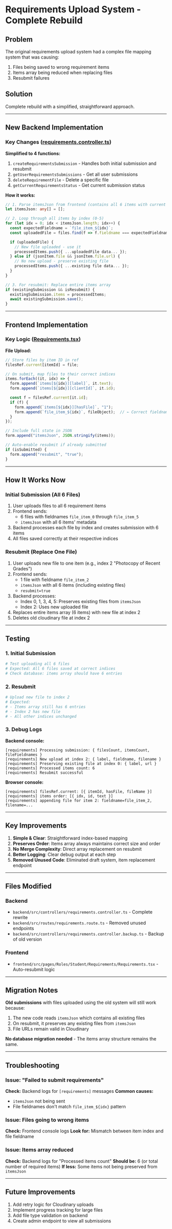 # Requirements Upload System - Complete Rebuild

## Problem
The original requirements upload system had a complex file mapping system that was causing:
1. Files being saved to wrong requirement items
2. Items array being reduced when replacing files
3. Resubmit failures

## Solution
Complete rebuild with a simplified, straightforward approach.

---

## New Backend Implementation

### Key Changes ([requirements.controller.ts](backend/src/controllers/requirements.controller.ts))

**Simplified to 4 functions:**
1. `createRequirementsSubmission` - Handles both initial submission and resubmit
2. `getUserRequirementsSubmissions` - Get all user submissions
3. `deleteRequirementFile` - Delete a specific file
4. `getCurrentRequirementsStatus` - Get current submission status

**How it works:**

```typescript
// 1. Parse itemsJson from frontend (contains all 6 items with current state)
let itemsJson: any[] = [];

// 2. Loop through all items by index (0-5)
for (let idx = 0; idx < itemsJson.length; idx++) {
  const expectedFieldname = `file_item_${idx}`;
  const uploadedFile = files.find(f => f.fieldname === expectedFieldname);

  if (uploadedFile) {
    // New file uploaded - use it
    processedItems.push({ ...uploadedFile data... });
  } else if (jsonItem.file && jsonItem.file.url) {
    // No new upload - preserve existing file
    processedItems.push({ ...existing file data... });
  }
}

// 3. For resubmit: Replace entire items array
if (existingSubmission && isResubmit) {
  existingSubmission.items = processedItems;
  await existingSubmission.save();
}
```

---

## Frontend Implementation

### Key Logic ([Requirements.tsx](frontend/src/pages/Roles/Student/Requirements/Requirements.tsx))

**File Upload:**
```typescript
// Store files by item ID in ref
filesRef.current[itemId] = file;

// On submit, map files to their correct indices
items.forEach((it, idx) => {
  form.append(`items[${idx}][label]`, it.text);
  form.append(`items[${idx}][clientId]`, it.id);

  const f = filesRef.current[it.id];
  if (f) {
    form.append(`items[${idx}][hasFile]`, "1");
    form.append(`file_item_${idx}`, fileObject);  // ← Correct fieldname
  }
});

// Include full state in JSON
form.append("itemsJson", JSON.stringify(items));

// Auto-enable resubmit if already submitted
if (isSubmitted) {
  form.append("resubmit", "true");
}
```

---

## How It Works Now

### Initial Submission (All 6 Files)
1. User uploads files to all 6 requirement items
2. Frontend sends:
   - 6 files with fieldnames `file_item_0` through `file_item_5`
   - `itemsJson` with all 6 items' metadata
3. Backend processes each file by index and creates submission with 6 items
4. All files saved correctly at their respective indices

### Resubmit (Replace One File)
1. User uploads new file to one item (e.g., index 2 "Photocopy of Recent Grades")
2. Frontend sends:
   - 1 file with fieldname `file_item_2`
   - `itemsJson` with all 6 items (including existing files)
   - `resubmit=true`
3. Backend processes:
   - Index 0, 1, 3, 4, 5: Preserves existing files from `itemsJson`
   - Index 2: Uses new uploaded file
4. Replaces entire items array (6 items) with new file at index 2
5. Deletes old cloudinary file at index 2

---

## Testing

### 1. Initial Submission
```bash
# Test uploading all 6 files
# Expected: All 6 files saved at correct indices
# Check database: items array should have 6 entries
```

### 2. Resubmit
```bash
# Upload new file to index 2
# Expected:
# - Items array still has 6 entries
# - Index 2 has new file
# - All other indices unchanged
```

### 3. Debug Logs
**Backend console:**
```
[requirements] Processing submission: { filesCount, itemsCount, fileFieldnames }
[requirements] New upload at index 2: { label, fieldname, filename }
[requirements] Preserving existing file at index 0: { label, url }
[requirements] Processed items count: 6
[requirements] Resubmit successful
```

**Browser console:**
```
[requirements] filesRef.current: [{ itemId, hasFile, fileName }]
[requirements] items order: [{ idx, id, text }]
[requirements] appending file for item 2: fieldname=file_item_2, filename=...
```

---

## Key Improvements

1. **Simple & Clear**: Straightforward index-based mapping
2. **Preserves Order**: Items array always maintains correct size and order
3. **No Merge Complexity**: Direct array replacement on resubmit
4. **Better Logging**: Clear debug output at each step
5. **Removed Unused Code**: Eliminated draft system, item replacement endpoint

---

## Files Modified

### Backend
- `backend/src/controllers/requirements.controller.ts` - Complete rewrite
- `backend/src/routes/requirements.route.ts` - Removed unused endpoints
- `backend/src/controllers/requirements.controller.backup.ts` - Backup of old version

### Frontend
- `frontend/src/pages/Roles/Student/Requirements/Requirements.tsx` - Auto-resubmit logic

---

## Migration Notes

**Old submissions** with files uploaded using the old system will still work because:
1. The new code reads `itemsJson` which contains all existing files
2. On resubmit, it preserves any existing files from `itemsJson`
3. File URLs remain valid in Cloudinary

**No database migration needed** - The items array structure remains the same.

---

## Troubleshooting

### Issue: "Failed to submit requirements"
**Check:** Backend logs for `[requirements]` messages
**Common causes:**
- `itemsJson` not being sent
- File fieldnames don't match `file_item_${idx}` pattern

### Issue: Files going to wrong items
**Check:** Frontend console logs
**Look for:** Mismatch between item index and file fieldname

### Issue: Items array reduced
**Check:** Backend logs for "Processed items count"
**Should be:** 6 (or total number of required items)
**If less:** Some items not being preserved from `itemsJson`

---

## Future Improvements

1. Add retry logic for Cloudinary uploads
2. Implement progress tracking for large files
3. Add file type validation on backend
4. Create admin endpoint to view all submissions
